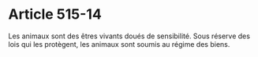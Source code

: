# Article 515-14

<div align="left">Les  animaux sont des êtres vivants doués de sensibilité. Sous réserve des  lois qui les protègent, les animaux sont soumis au régime des biens.</div>
